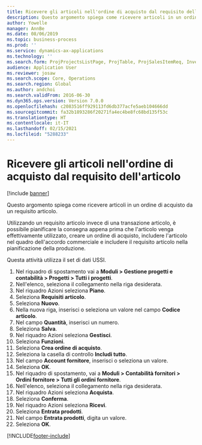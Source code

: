 ```yaml
---
title: Ricevere gli articoli nell'ordine di acquisto dal requisito dell'articolo
description: Questo argomento spiega come ricevere articoli in un ordine di acquisto da un requisito articolo.
author: Yowelle
manager: AnnBe
ms.date: 08/06/2019
ms.topic: business-process
ms.prod: ''
ms.service: dynamics-ax-applications
ms.technology: ''
ms.search.form: ProjProjectsListPage, ProjTable, ProjSalesItemReq, InventItemIdLookupSimple, PurchCreateFromSalesOrder, VendAccountItemLookup, PurchTable, PurchEditLines
audience: Application User
ms.reviewer: josaw
ms.search.scope: Core, Operations
ms.search.region: Global
ms.author: andchoi
ms.search.validFrom: 2016-06-30
ms.dyn365.ops.version: Version 7.0.0
ms.openlocfilehash: c2083516ff929113fd6db377acfe5aeb104666dd
ms.sourcegitcommit: fa32b1893286f20271fa4ec4be8fc68bd135f53c
ms.translationtype: HT
ms.contentlocale: it-IT
ms.lasthandoff: 02/15/2021
ms.locfileid: "5288233"
---
```

# <a name="receive-items-on-purchase-order-from-item-requirement"></a>Ricevere gli articoli nell'ordine di acquisto dal requisito dell'articolo

[!include [banner](../../includes/banner.md)]

Questo argomento spiega come ricevere articoli in un ordine di acquisto da un requisito articolo.

Utilizzando un requisito articolo invece di una transazione articolo, è possibile pianificare la consegna appena prima che l'articolo venga effettivamente utilizzato, creare un ordine di acquisto, includere l'articolo nel quadro dell'accordo commerciale e includere il requisito articolo nella pianificazione della produzione. 

Questa attività utilizza il set di dati USSI.

1. Nel riquadro di spostamento vai a **Moduli > Gestione progetti e contabilità > Progetti > Tutti i progetti**.
2. Nell'elenco, seleziona il collegamento nella riga desiderata.
3. Nel riquadro Azioni seleziona **Piano**.
4. Seleziona **Requisiti articolo**.
5. Seleziona **Nuovo**.
6. Nella nuova riga, inserisci o seleziona un valore nel campo **Codice articolo**.
7. Nel campo **Quantità**, inserisci un numero.
8. Seleziona **Salva**.
9. Nel riquadro Azioni seleziona **Gestisci**.
10. Seleziona **Funzioni**.
11. Seleziona **Crea ordine di acquisto**.
12. Seleziona la casella di controllo **Includi tutto**.
13. Nel campo **Account fornitore**, inserisci o seleziona un valore.
14. Seleziona **OK**.
15. Nel riquadro di spostamento, vai a **Moduli > Contabilità fornitori > Ordini fornitore > Tutti gli ordini fornitore**.
16. Nell'elenco, seleziona il collegamento nella riga desiderata.
17. Nel riquadro Azioni seleziona **Acquista**.
18. Seleziona **Conferma**.
19. Nel riquadro Azioni seleziona **Ricevi**.
20. Seleziona **Entrata prodotti**.
21. Nel campo **Entrata prodotti**, digita un valore.
22. Seleziona **OK**.



[!INCLUDE[footer-include](../../includes/footer-banner.md)]